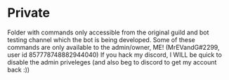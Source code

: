# Private

Folder with commands only accessible from the original guild and bot testing channel which the bot is being developed.
Some of these commands are only available to the admin/owner, ME! (MrEVandG#2299, user id 857778748882944040)
If you hack my discord, I WILL be quick to disable the admin priveleges (and also beg to discord to get my account back :))
